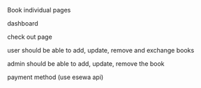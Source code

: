 Book individual pages
	
dashboard 

check out page

user should be able to add, update, remove and exchange books

admin should be able to add, update, remove the book 

payment method (use esewa api)
